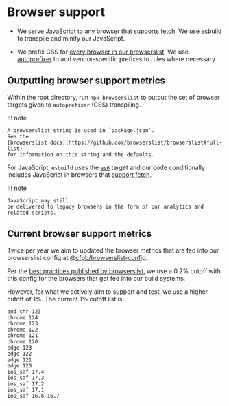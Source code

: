 # Browser support

- We serve JavaScript to any browser that
  [supports fetch](https://caniuse.com/fetch).
  We use [esbuild](https://github.com/evanw/esbuild) to transpile
  and minify our JavaScript.

- We prefix CSS for [every browser in our browserslist](https://github.com/cfpb/consumerfinance.gov/blob/main/package.json#L18).
  We use [autoprefixer](https://github.com/postcss/autoprefixer) to add
  vendor-specific prefixes to rules where necessary.

## Outputting browser support metrics

Within the root directory, run `npx browserslist` to output the set of browser
targets given to `autoprefixer` (CSS) transpiling.

!!! note

    A browserslist string is used in `package.json`.
    See the
    [browserslist docs](https://github.com/browserslist/browserslist#full-list)
    for information on this string and the defaults.

For JavaScript, `esbuild` uses the [`es6`](http://es6-features.org/) target and
our code conditionally includes JavaScript in browsers that
[support fetch](https://caniuse.com/fetch).

!!! note

    JavaScript may still
    be delivered to legacy browsers in the form of our analytics and
    related scripts.

## Current browser support metrics

Twice per year we aim to updated the browser metrics that are fed into our
browserslist config at
[@cfpb/browserslist-config](https://github.com/cfpb/cfpb-analytics/tree/main/packages/browserslist-config).

Per the [best practices published by browserslist](https://github.com/browserslist/browserslist?tab=readme-ov-file#best-practices),
we use a 0.2% cutoff with this config for the browsers
that get fed into our build systems.

However, for what we actively aim to support and test, we use a higher cutoff
of 1%. The current 1% cutoff list is:

```
and_chr 123
chrome 124
chrome 123
chrome 122
chrome 121
chrome 120
edge 123
edge 122
edge 121
edge 120
ios_saf 17.4
ios_saf 17.3
ios_saf 17.2
ios_saf 17.1
ios_saf 16.6-16.7
```
